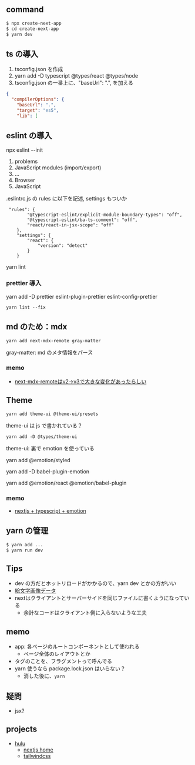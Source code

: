 ## command
``` sh
$ npx create-next-app
$ cd create-next-app
$ yarn dev
```

## ts の導入
1. tsconfig.json を作成
2. yarn add -D typescript @types/react @types/node
3. tsconfig.json の一番上に、"baseUrl": ".", を加える

``` json
{
  "compilerOptions": {
    "baseUrl": ".",
    "target": "es5",
    "lib": [
```

## eslint の導入
npx eslint --init

1. problems
1. JavaScript modules (import/export)
1. ...
1. Browser
1. JavaScript

.eslintrc.js の rules に以下を記述, settings もついか

```
 "rules": {
        "@typescript-eslint/explicit-module-boundary-types": "off",
        "@typescript-eslint/ba-ts-comment": "off",
        "react/react-in-jsx-scope": "off"
    },
    "settings": {
        "react": {
            "version": "detect"
        }
    }
```

yarn lint

### prettier 導入
yarn add -D prettier eslint-plugin-prettier eslint-config-prettier

```
yarn lint --fix
```

## md のため：mdx
```
yarn add next-mdx-remote gray-matter
```

gray-matter: md のメタ情報をパース

### memo
- [next-mdx-remoteはv2->v3で大きな変化があったらしい](https://github.com/hashicorp/next-mdx-remote/releases/tag/3.0.0)

## Theme
`yarn add theme-ui @theme-ui/presets`

theme-ui は js で書かれている？

`yarn add -D @types/theme-ui`

theme-ui: 裏で emotion を使っている

yarn add @emotion/styled

yarn add -D babel-plugin-emotion

yarn add @emotion/react @emotion/babel-plugin

### memo
- [nextjs + typescript + emotion](https://zenn.dev/iwakin999/articles/7a5e11e62ba668)


## yarn の管理
``` sh
$ yarn add ...
$ yarn run dev
```


## Tips
- dev の方だとホットリロードがかかるので、yarn dev とかの方がいい
- [絵文字画像データ](https://emojipedia.org/)
- nextはクライアントとサーバーサイドを同じファイルに書くようになっている
  - 余計なコードはクライアント側に入らないような工夫

## memo
- app: 各ページのルートコンポーネントとして使われる
  - ページ全体のレイアウトとか
- タグのことを、フラグメントって呼んでる
- yarn 使うなら package.lock.json はいらない？
  - 消した後に、`yarn`

## 疑問
- jsx?

## projects
- [hulu](https://www.youtube.com/watch?v=MqDlsjc8GLo&ab_channel=SonnySangha)
  - [nextjs home](https://nextjs.org/learn/basics/create-nextjs-app/setup)
  - [tailwindcss](https://tailwindcss.com/)

